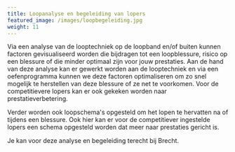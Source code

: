 ```yaml
---
title: Loopanalyse en begeleiding van lopers
featured_image: /images/loopbegeleiding.jpg
weight: 11
---
```

Via een analyse van de looptechniek op de loopband en/of buiten kunnen factoren gevisualiseerd worden die bijdragen tot een loopblessure, risico op een blessure of die minder optimaal zijn voor jouw prestaties. Aan de hand van deze analyse kan er gewerkt worden aan de looptechniek en via een oefenprogramma kunnen we deze factoren optimaliseren om zo snel mogelijk te herstellen van deze blessure of ze net te voorkomen. Voor de competitievere lopers kan er ook gekeken worden naar prestatieverbetering.

Verder worden ook loopschema's opgesteld om het lopen te hervatten na of tijdens een blessure. Ook hier kan er voor de competitiever ingestelde lopers een schema opgesteld worden dat meer naar prestaties gericht is.

Je kan voor deze analyse en begeleiding terecht bij Brecht.